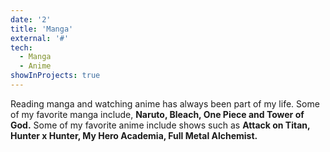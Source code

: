 ```yaml
---
date: '2'
title: 'Manga'
external: '#'
tech:
  - Manga
  - Anime
showInProjects: true
---
```


Reading manga and watching anime has always been part of my life. Some of my favorite manga include, <b>Naruto, Bleach, One Piece and Tower of God.</b> Some of my favorite anime include shows such as <b> Attack on Titan, Hunter x Hunter, My Hero Academia, Full Metal Alchemist. </b>
